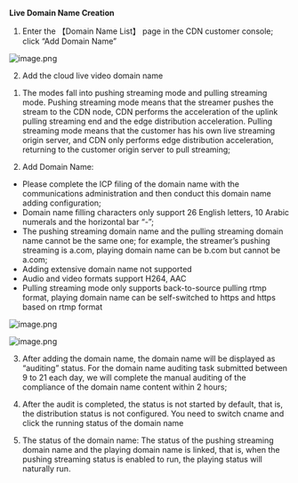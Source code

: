 **Live Domain Name Creation**

1. Enter the 【Domain Name List】 page in the CDN customer console; click “Add Domain Name”

![image.png](https://img1.jcloudcs.com/cms/8060a399-d9b1-49e4-9842-b033298704f120180514184345.png)

2. Add the cloud live video domain name

1) The modes fall into pushing streaming mode and pulling streaming mode. Pushing streaming mode means that the streamer pushes the stream to the CDN node, CDN performs the acceleration of the uplink pulling streaming end and the edge distribution acceleration. Pulling streaming mode means that the customer has his own live streaming origin server, and CDN only performs edge distribution acceleration, returning to the customer origin server to pull streaming;

2) Add Domain Name:

- Please complete the ICP filing of the domain name with the communications administration and then conduct this domain name adding configuration; 
- Domain name filling characters only support 26 English letters, 10 Arabic numerals and the horizontal bar “-”;
- The pushing streaming domain name and the pulling streaming domain name cannot be the same one; for example, the streamer’s pushing streaming is a.com, playing domain name can be b.com but cannot be a.com;
- Adding extensive domain name not supported
- Audio and video formats support H264, AAC
- Pulling streaming mode only supports back-to-source pulling rtmp format, playing domain name can be self-switched to https and https based on rtmp format

![image.png](https://img1.jcloudcs.com/cms/e88c953b-d500-49b3-a16a-024e572585ad20180514202416.png)

![image.png](https://img1.jcloudcs.com/cms/cb088c7c-ea22-476f-8c42-e05b953e2b8320180514202823.png)

3. After adding the domain name, the domain name will be displayed as “auditing” status. For the domain name auditing task submitted between 9 to 21 each day, we will complete the manual auditing of the compliance of the domain name content within 2 hours;

4. After the audit is completed, the status is not started by default, that is, the distribution status is not configured. You need to switch cname and click the running status of the domain name

5. The status of the domain name: The status of the pushing streaming domain name and the playing domain name is linked, that is, when the pushing streaming status is enabled to run, the playing status will naturally run.